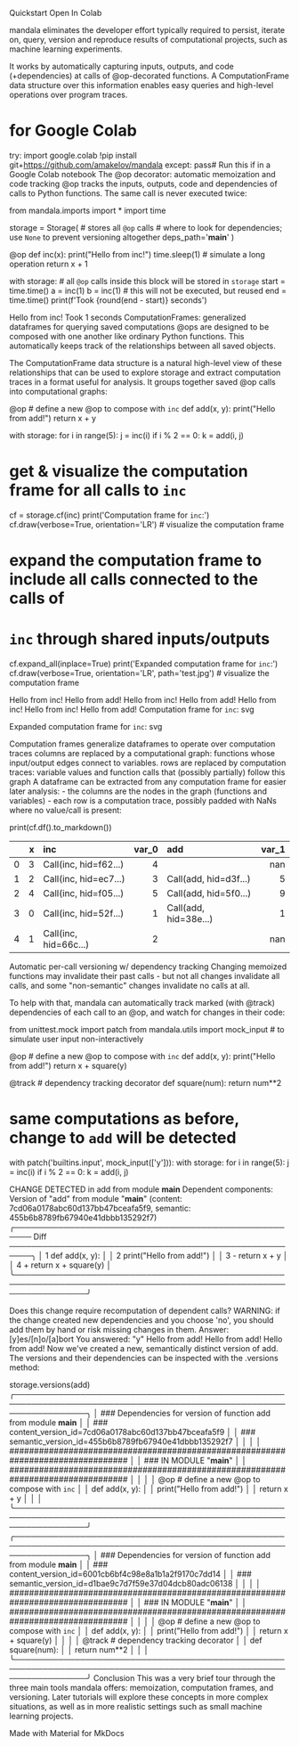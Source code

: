 Quickstart
Open In Colab

mandala eliminates the developer effort typically required to persist, iterate on, query, version and reproduce results of computational projects, such as machine learning experiments.

It works by automatically capturing inputs, outputs, and code (+dependencies) at calls of @op-decorated functions. A ComputationFrame data structure over this information enables easy queries and high-level operations over program traces.


# for Google Colab
try:
    import google.colab
    !pip install git+https://github.com/amakelov/mandala
except:
    pass# Run this if in a Google Colab notebook
The @op decorator: automatic memoization and code tracking
@op tracks the inputs, outputs, code and dependencies of calls to Python functions. The same call is never executed twice:


from mandala.imports import *
import time

storage = Storage( # stores all `@op` calls
    # where to look for dependencies; use `None` to prevent versioning altogether
    deps_path='__main__' 
    ) 

@op
def inc(x):
    print("Hello from inc!")
    time.sleep(1) # simulate a long operation
    return x + 1

with storage: # all `@op` calls inside this block will be stored in `storage`
    start = time.time()
    a = inc(1)
    b = inc(1) # this will not be executed, but reused
    end = time.time()
    print(f'Took {round(end - start)} seconds')

Hello from inc!
Took 1 seconds
ComputationFrames: generalized dataframes for querying saved computations
@ops are designed to be composed with one another like ordinary Python functions. This automatically keeps track of the relationships between all saved objects.

The ComputationFrame data structure is a natural high-level view of these relationships that can be used to explore storage and extract computation traces in a format useful for analysis. It groups together saved @op calls into computational graphs:


@op # define a new @op to compose with `inc`
def add(x, y):
    print("Hello from add!")
    return x + y

with storage:
    for i in range(5):
        j = inc(i)
        if i % 2 == 0:
            k = add(i, j)

# get & visualize the computation frame for all calls to `inc`
cf = storage.cf(inc) 
print('Computation frame for `inc`:')
cf.draw(verbose=True, orientation='LR') # visualize the computation frame

# expand the computation frame to include all calls connected to the calls of
# `inc` through shared inputs/outputs
cf.expand_all(inplace=True) 
print('Expanded computation frame for `inc`:')
cf.draw(verbose=True, orientation='LR', path='test.jpg') # visualize the computation frame

Hello from inc!
Hello from add!
Hello from inc!
Hello from add!
Hello from inc!
Hello from inc!
Hello from add!
Computation frame for `inc`:
svg


Expanded computation frame for `inc`:
svg

Computation frames generalize dataframes to operate over computation traces
columns are replaced by a computational graph: functions whose input/output edges connect to variables.
rows are replaced by computation traces: variable values and function calls that (possibly partially) follow this graph
A dataframe can be extracted from any computation frame for easier later analysis: - the columns are the nodes in the graph (functions and variables) - each row is a computation trace, possibly padded with NaNs where no value/call is present:


print(cf.df().to_markdown())

|    |   x | inc                   |   var_0 | add                   |   var_1 |
|---:|----:|:----------------------|--------:|:----------------------|--------:|
|  0 |   3 | Call(inc, hid=f62...) |       4 |                       |     nan |
|  1 |   2 | Call(inc, hid=ec7...) |       3 | Call(add, hid=d3f...) |       5 |
|  2 |   4 | Call(inc, hid=f05...) |       5 | Call(add, hid=5f0...) |       9 |
|  3 |   0 | Call(inc, hid=52f...) |       1 | Call(add, hid=38e...) |       1 |
|  4 |   1 | Call(inc, hid=66c...) |       2 |                       |     nan |
Automatic per-call versioning w/ dependency tracking
Changing memoized functions may invalidate their past calls - but not all changes invalidate all calls, and some "non-semantic" changes invalidate no calls at all.

To help with that, mandala can automatically track marked (with @track) dependencies of each call to an @op, and watch for changes in their code:


from unittest.mock import patch
from mandala.utils import mock_input # to simulate user input non-interactively

@op # define a new @op to compose with `inc`
def add(x, y):
    print("Hello from add!")
    return x + square(y)

@track # dependency tracking decorator
def square(num):
    return num**2

# same computations as before, change to `add` will be detected
with patch('builtins.input', mock_input(['y'])):
    with storage:
        for i in range(5):
            j = inc(i)
            if i % 2 == 0:
                k = add(i, j)

CHANGE DETECTED in add from module __main__
Dependent components:
  Version of "add" from module "__main__" (content: 7cd06a0178abc60d137bb47bceafa5f9, semantic: 455b6b8789fb67940e41dbbb135292f7)
╭───────────────────────────────────────────────────── Diff ──────────────────────────────────────────────────────╮
│   1  def add(x, y):                                                                                             │
│   2      print("Hello from add!")                                                                               │
│   3 -    return x + y                                                                                           │
│   4 +    return x + square(y)                                                                                   │
╰─────────────────────────────────────────────────────────────────────────────────────────────────────────────────╯

Does this change require recomputation of dependent calls?
WARNING: if the change created new dependencies and you choose 'no', you should add them by hand or risk missing changes in them.
Answer: [y]es/[n]o/[a]bort 
You answered: "y"
Hello from add!
Hello from add!
Hello from add!
Now we've created a new, semantically distinct version of add. The versions and their dependencies can be inspected with the .versions method:


storage.versions(add)
╭─────────────────────────────────────────────────────────────────────────────────────────────────────────────────╮
│ ### Dependencies for version of function add from module __main__                                               │
│ ### content_version_id=7cd06a0178abc60d137bb47bceafa5f9                                                         │
│ ### semantic_version_id=455b6b8789fb67940e41dbbb135292f7                                                        │
│                                                                                                                 │
│ ################################################################################                                │
│ ### IN MODULE "__main__"                                                                                        │
│ ################################################################################                                │
│                                                                                                                 │
│ @op # define a new @op to compose with `inc`                                                                    │
│ def add(x, y):                                                                                                  │
│     print("Hello from add!")                                                                                    │
│     return x + y                                                                                                │
│                                                                                                                 │
╰─────────────────────────────────────────────────────────────────────────────────────────────────────────────────╯
╭─────────────────────────────────────────────────────────────────────────────────────────────────────────────────╮
│ ### Dependencies for version of function add from module __main__                                               │
│ ### content_version_id=6001cb6bf4c98e8a1b1a2f9170c7dd14                                                         │
│ ### semantic_version_id=d1bae9c7d7f59e37d04dcb80adc06138                                                        │
│                                                                                                                 │
│ ################################################################################                                │
│ ### IN MODULE "__main__"                                                                                        │
│ ################################################################################                                │
│                                                                                                                 │
│ @op # define a new @op to compose with `inc`                                                                    │
│ def add(x, y):                                                                                                  │
│     print("Hello from add!")                                                                                    │
│     return x + square(y)                                                                                        │
│                                                                                                                 │
│ @track # dependency tracking decorator                                                                          │
│ def square(num):                                                                                                │
│     return num**2                                                                                               │
│                                                                                                                 │
╰─────────────────────────────────────────────────────────────────────────────────────────────────────────────────╯
Conclusion
This was a very brief tour through the three main tools mandala offers: memoization, computation frames, and versioning. Later tutorials will explore these concepts in more complex situations, as well as in more realistic settings such as small machine learning projects.

Made with Material for MkDocs